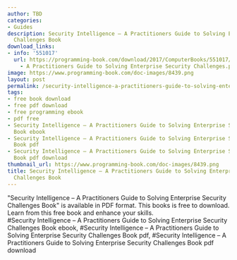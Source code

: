 ```yaml
---
author: TBD
categories:
- Guides
description: Security Intelligence – A Practitioners Guide to Solving Enterprise Security
  Challenges Book
download_links:
- info: '551017'
  url: https://programming-book.com/download/2017/ComputerBooks/551017/Security Intelligence
    - A Practitioners Guide to Solving Enterprise Security Challenges.pdf
image: https://www.programming-book.com/doc-images/8439.png
layout: post
permalink: /security-intelligence-a-practitioners-guide-to-solving-enterprise-security-chall.html
tags:
- free book download
- free pdf download
- free programming ebook
- pdf free
- Security Intelligence – A Practitioners Guide to Solving Enterprise Security Challenges
  Book ebook
- Security Intelligence – A Practitioners Guide to Solving Enterprise Security Challenges
  Book pdf
- Security Intelligence – A Practitioners Guide to Solving Enterprise Security Challenges
  Book pdf download
thumbnail_url: https://www.programming-book.com/doc-images/8439.png
title: Security Intelligence – A Practitioners Guide to Solving Enterprise Security
  Challenges Book
---
```


 
<div class="item-desc text-justify">
  "Security Intelligence – A Practitioners Guide to Solving Enterprise Security Challenges Book" is available in PDF format. This books is free to download. Learn from this free book and enhance your skills.
  <br>
  #Security Intelligence – A Practitioners Guide to Solving Enterprise Security Challenges Book ebook, #Security Intelligence – A Practitioners Guide to Solving Enterprise Security Challenges Book pdf, #Security Intelligence – A Practitioners Guide to Solving Enterprise Security Challenges Book pdf download
</div>